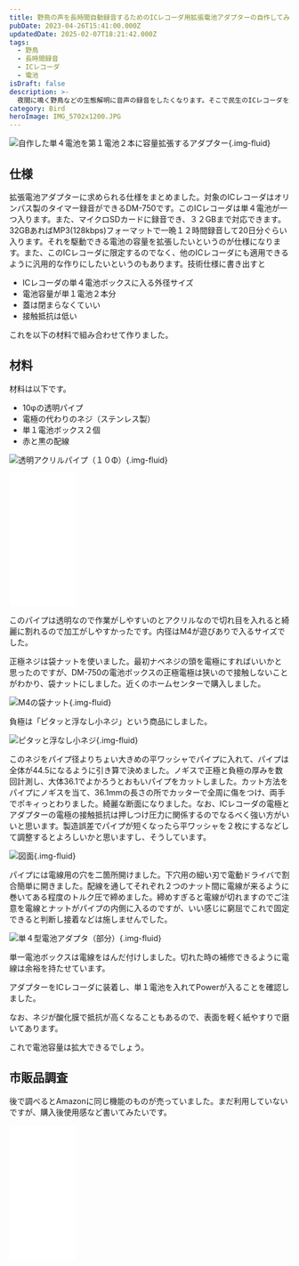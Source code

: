 ```yaml
---
title: 野鳥の声を長時間自動録音するためのICレコーダ用拡張電池アダプターの自作してみた
pubDate: 2023-04-26T15:41:00.000Z
updatedDate: 2025-02-07T18:21:42.000Z
tags:
  - 野鳥
  - 長時間録音
  - ICレコーダ
  - 電池
isDraft: false
description: >-
  夜間に鳴く野鳥などの生態解明に音声の録音をしたくなります。そこで民生のICレコーダを対象に電池の持ちを大幅にアップする電池拡張アダプターを自作しました。以前からか電池拡張アダプターは自作していたのですが、それを改めて個数が欲しくなったため追加で作りました。
category: Bird
heroImage: IMG_5702x1200.JPG
---
```


![自作した単４電池を第１電池２本に容量拡張するアダプター](https://object-storage.tyo2.conoha.io/v1/nc_938a9d00d6004f1390c354d4a15ef25b/blog-astro-assets/blog-images/IMG_5702x1200.JPG){.img-fluid}



## 仕様

拡張電池アダプターに求められる仕様をまとめました。対象のICレコーダはオリンパス製のタイマー録音ができるDM-750です。このICレコーダは単４電池が一つ入ります。また、マイクロSDカードに録音でき、３２GBまで対応できます。32GBあればMP3(128kbps)フォーマットで一晩１２時間録音して20日分ぐらい入ります。それを駆動できる電池の容量を拡張したいというのが仕様になります。また、このICレコーダに限定するのでなく、他のICレコーダにも適用できるように汎用的な作りにしたいというのもあります。技術仕様に書き出すと

- ICレコーダの単４電池ボックスに入る外径サイズ
- 電池容量が単１電池２本分
- 蓋は閉まらなくていい
- 接触抵抗は低い

これを以下の材料で組み合わせて作りました。

## 材料

材料は以下です。

- 10φの透明パイプ
- 電極の代わりのネジ（ステンレス製）
- 単１電池ボックス２個
- 赤と黒の配線

![透明アクリルパイプ（１０Φ）](https://object-storage.tyo2.conoha.io/v1/nc_938a9d00d6004f1390c354d4a15ef25b/blog-astro-assets/blog-images/IMG_5547x1200.JPG){.img-fluid}

<iframe sandbox="allow-popups allow-scripts allow-modals allow-forms allow-same-origin" style="width:120px;height:240px;" marginwidth="0" marginheight="0" scrolling="no" frameborder="0" src="//rcm-fe.amazon-adsystem.com/e/cm?lt1=_blank&bc1=000000&IS2=1&bg1=FFFFFF&fc1=000000&lc1=0000FF&t=woddie2wmoblo-22&language=ja_JP&o=9&p=8&l=as4&m=amazon&f=ifr&ref=as_ss_li_til&asins=B0BCJYH123&linkId=08fb282b8614f67a899f5f2aa2048703"></iframe>



このパイプは透明なので作業がしやすいのとアクリルなので切れ目を入れると綺麗に割れるので加工がしやすかったです。内径はM4が遊びありで入るサイズでした。

正極ネジは袋ナットを使いました。最初ナベネジの頭を電極にすればいいかと思ったのですが、DM-750の電池ボックスの正極電極は狭いので接触しないことがわかり、袋ナットにしました。近くのホームセンターで購入しました。



![M4の袋ナット](https://object-storage.tyo2.conoha.io/v1/nc_938a9d00d6004f1390c354d4a15ef25b/blog-astro-assets/blog-images/IMG_5529x1200.JPG){.img-fluid}



負極は「ピタッと浮なし小ネジ」という商品にしました。

![ピタッと浮なし小ネジ](https://object-storage.tyo2.conoha.io/v1/nc_938a9d00d6004f1390c354d4a15ef25b/blog-astro-assets/blog-images/IMG_5534x1200.JPG){.img-fluid}


このネジをパイプ径よりちょい大きめの平ワッシャでパイプに入れて、パイプは全体が44.5になるように引き算で決めました。ノギスで正極と負極の厚みを数回計測し、大体36.1でよかろうとおもいパイプをカットしました。カット方法をパイプにノギスを当て、36.1mmの長さの所でカッターで全周に傷をつけ、両手でポキィっとわりました。綺麗な断面になりました。なお、ICレコーダの電極とアダプターの電極の接触抵抗は押しつけ圧力に関係するのでなるべく強い方がいいと思います。製造誤差でパイプが短くなったら平ワッシャを２枚にするなどして調整するとよろしいかと思いますし、そうしています。



![図面](https://object-storage.tyo2.conoha.io/v1/nc_938a9d00d6004f1390c354d4a15ef25b/blog-astro-assets/blog-images/IMG_5706x1200.JPG){.img-fluid}



パイプには電線用の穴を二箇所開けました。下穴用の細い刃で電動ドライバで割合簡単に開きました。配線を通してそれぞれ２つのナット間に電線が来るように巻いてある程度のトルク圧で締めました。締めすぎると電線が切れますのでご注意を電線とナットがパイプの内側に入るのですが、いい感じに窮屈でこれで固定できると判断し接着などは施しませんでした。

![単４型電池アダプタ（部分）](https://object-storage.tyo2.conoha.io/v1/nc_938a9d00d6004f1390c354d4a15ef25b/blog-astro-assets/blog-images/IMG_5703x1200.JPG){.img-fluid}

単一電池ボックスは電線をはんだ付けしました。切れた時の補修できるように電線は余裕を持たせています。

アダプターをICレコーダに装着し、単１電池を入れてPowerが入ることを確認しました。

なお、ネジが酸化膜で抵抗が高くなることもあるので、表面を軽く紙やすりで磨いてあります。

これで電池容量は拡大できるでしょう。

## 市販品調査

後で調べるとAmazonに同じ機能のものが売っていました。まだ利用していないですが、購入後使用感など書いてみたいです。

<iframe sandbox="allow-popups allow-scripts allow-modals allow-forms allow-same-origin" style="width:120px;height:240px;" marginwidth="0" marginheight="0" scrolling="no" frameborder="0" src="//rcm-fe.amazon-adsystem.com/e/cm?lt1=_blank&bc1=000000&IS2=1&bg1=FFFFFF&fc1=000000&lc1=0000FF&t=woddie2wmoblo-22&language=ja_JP&o=9&p=8&l=as4&m=amazon&f=ifr&ref=as_ss_li_til&asins=B09HGQKQMG&linkId=0bd7b873332a0638f9388014b967295a"></iframe>
